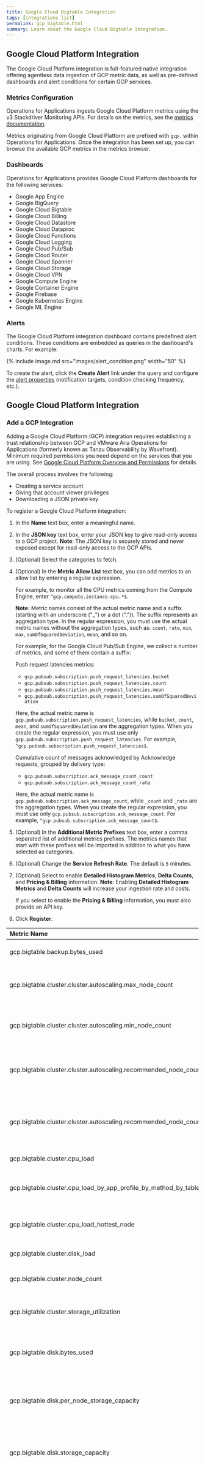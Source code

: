 ```yaml
---
title: Google Cloud Bigtable Integration
tags: [integrations list]
permalink: gcp_bigtable.html
summary: Learn about the Google Cloud Bigtable Integration.
---
```

## Google Cloud Platform Integration

The Google Cloud Platform integration is full-featured native integration offering agentless data ingestion of GCP metric
data, as well as pre-defined dashboards and alert conditions for certain GCP services.

### Metrics Configuration

Operations for Applications ingests Google Cloud Platform metrics using the v3 Stackdriver Monitoring APIs. For details on the metrics, see the
[metrics documentation](https://cloud.google.com/monitoring/api/metrics).

Metrics originating from Google Cloud Platform are prefixed with `gcp.` within Operations for Applications. Once the integration has
been set up, you can browse the available GCP metrics in the metrics browser.

### Dashboards

<p>Operations for Applications provides Google Cloud Platform dashboards for the following services:</p>

- Google App Engine
- Google BigQuery
- Google Cloud Bigtable
- Google Cloud Billing
- Google Cloud Datastore
- Google Cloud Dataproc
- Google Cloud Functions
- Google Cloud Logging
- Google Cloud Pub/Sub
- Google Cloud Router
- Google Cloud Spanner
- Google Cloud Storage
- Google Cloud VPN
- Google Compute Engine
- Google Container Engine
- Google Firebase
- Google Kubernetes Engine
- Google ML Engine

### Alerts

The Google Cloud Platform integration dashboard contains predefined alert conditions. These conditions are embedded as queries in the dashboard's charts. For example:

{% include image.md src="images/alert_condition.png" width="50" %}

To create the alert, click the **Create Alert** link under the query and configure the [alert properties](https://docs.wavefront.com/alerts_manage.html) (notification targets, condition checking frequency, etc.).

## Google Cloud Platform Integration



### Add a GCP Integration

Adding a Google Cloud Platform (GCP) integration requires establishing a trust relationship between GCP and VMware Aria Operations for Applications (formerly known as Tanzu Observability by Wavefront). Minimum required permissions you need depend on the services that you are using. See [Google Cloud Platform Overview and Permissions](http://docs.wavefront.com/integrations_gcp_overview.html) for details.

The overall process involves the following:

* Creating a service account
* Giving that account viewer privileges 
* Downloading a JSON private key

To register a Google Cloud Platform integration:

1. In the **Name** text box, enter a meaningful name.
2. In the **JSON key** text box, enter your JSON key to give read-only access to a GCP project.
   **Note**: The JSON key is securely stored and never exposed except for read-only access to the GCP APIs. 
3. (Optional) Select the categories to fetch.
4. (Optional) In the **Metric Allow List** text box, you can add metrics to an allow list by entering a regular expression. 
    
    For example, to monitor all the CPU metrics coming from the Compute Engine, enter <code>^gcp.compute.instance.cpu.*$</code>.
    
   <strong>Note:</strong> Metric names consist of the actual metric name and a suffix (starting with an underscore ("_") or a dot (".")). The suffix represents an aggregation type. In the regular expression, you must use the actual metric names without the aggregation types, such as: <code>count</code>, <code>rate</code>, <code>min</code>, <code>max</code>, <code>sumOfSquaredDeviation</code>, <code>mean</code>, and so on.

   For example, for the Google Cloud Pub/Sub Engine, we collect a number of metrics, and some of them contain a suffix:

   Push request latencies metrics:

    * <code>gcp.pubsub.subscription.push_request_latencies.bucket</code>
    * <code>gcp.pubsub.subscription.push_request_latencies.count</code>
    * <code>gcp.pubsub.subscription.push_request_latencies.mean</code>
    * <code>gcp.pubsub.subscription.push_request_latencies.sumOfSquaredDeviation</code>
   
   Here, the actual metric name is <code>gcp.pubsub.subscription.push_request_latencies</code>, while <code>bucket</code>, <code>count</code>, <code>mean</code>, and <code>sumOfSquaredDeviation</code> are the aggregation types. When you create the regular expression, you must use only <code>gcp.pubsub.subscription.push_request_latencies</code>. For example, <code>^gcp.pubsub.subscription.push_request_latencies$</code>.


   Cumulative count of messages acknowledged by Acknowledge requests, grouped by delivery type:
   
    * <code>gcp.pubsub.subscription.ack_message_count_count</code>
    * <code>gcp.pubsub.subscription.ack_message_count_rate</code>

   Here, the actual metric name is <code>gcp.pubsub.subscription.ack_message_count</code>, while <code>_count</code> and <code>_rate</code> are the aggregation types. When you create the regular expression, you must use only <code>gcp.pubsub.subscription.ack_message_count</code>. For example, <code>^gcp.pubsub.subscription.ack_message_count$</code>.

5. (Optional) In the **Additional Metric Prefixes** text box, enter a comma separated list of additional metrics prefixes. 
   The metrics names that start with these prefixes will be imported in addition to what you have selected as categories.
6. (Optional) Change the **Service Refresh Rate**. The default is `5` minutes.
7. (Optional) Select to enable **Detailed Histogram Metrics**, **Delta Counts**, and **Pricing & Billing** information.
   **Note**: Enabling **Detailed Histogram Metrics** and **Delta Counts** will increase your ingestion rate and costs. 
   
   If you select to enable the **Pricing & Billing** information, you must also provide an API key.

8. Click **Register**.








|Metric Name|Description|
| :--- | :--- |
|gcp.bigtable.backup.bytes_used| Backup storage used in bytes.|
|gcp.bigtable.cluster.cluster.autoscaling.max_node_count| Maximum number of nodes in an autoscaled cluster.|
|gcp.bigtable.cluster.cluster.autoscaling.min_node_count| Minimum number of nodes in an autoscaled cluster.|
|gcp.bigtable.cluster.cluster.autoscaling.recommended_node_count_for_cpu| Recommended number of nodes in an autoscaled cluster based on CPU usage.|
|gcp.bigtable.cluster.cluster.autoscaling.recommended_node_count_for_storage| Recommended number of nodes in an autoscaled cluster based on storage usage.|
|gcp.bigtable.cluster.cpu_load| CPU load of a cluster.|
|gcp.bigtable.cluster.cpu_load_by_app_profile_by_method_by_table| CPU load of a cluster split by app profile, method, and table.|
|gcp.bigtable.cluster.cpu_load_hottest_node| CPU load of the busiest node in a cluster.|
|gcp.bigtable.cluster.disk_load| Utilization of the HDD disks in a cluster.|
|gcp.bigtable.cluster.node_count| Number of nodes in a cluster.|
|gcp.bigtable.cluster.storage_utilization| Storage used as a fraction of the total storage capacity.|
|gcp.bigtable.disk.bytes_used| Amount of compressed data for tables stored in a cluster.|
|gcp.bigtable.disk.per_node_storage_capacity| Capacity of compressed data for tables that can be stored per node in the cluster.|
|gcp.bigtable.disk.storage_capacity| Capacity of compressed data for tables that can be stored in a cluster.|
|gcp.bigtable.replication.latency| Distribution of replication request latencies for a table. Includes only requests that have been received by the destination cluster.|
|gcp.bigtable.replication.max_delay| Upper bound for replication delay between clusters of a table.|
|gcp.bigtable.server.error_count| Number of server requests for a table that failed with an error.|
|gcp.bigtable.server.latencies| Distribution of server request latencies for a table, measured when calls reach Cloud Bigtable.|
|gcp.bigtable.server.modified_rows_count| Number of rows modified by server requests for a table.|
|gcp.bigtable.server.multi_cluster_failovers_count| Number of failovers during multi-cluster requests.|
|gcp.bigtable.server.received_bytes_count| Number of uncompressed bytes of request data received by servers for a table.|
|gcp.bigtable.server.request_count| Number of server requests for a table.|
|gcp.bigtable.server.returned_rows_count| Number of rows returned by server requests for a table.|
|gcp.bigtable.server.sent_bytes_count| Number of uncompressed bytes of response data sent by servers for a table.|
|gcp.bigtable.table.bytes_used| Amount of compressed data stored in a table.|

